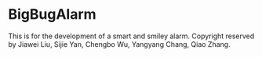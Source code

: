 BigBugAlarm
===========

This is for the development of a smart and smiley alarm. Copyright reserved by Jiawei Liu, Sijie Yan, Chengbo Wu, Yangyang Chang, Qiao Zhang.
